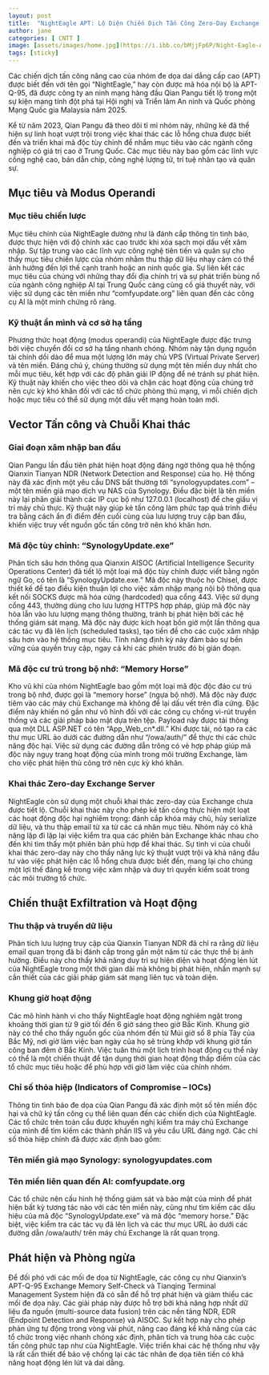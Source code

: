 ```yaml
---
layout: post
title:  "NightEagle APT: Lộ Diện Chiến Dịch Tấn Công Zero-Day Exchange Tinh Vi"
author: jane
categories: [ CNTT ]
image: [assets/images/home.jpg](https://i.ibb.co/bMjjFp6P/Night-Eagle-APT.jpg)
tags: [sticky]
---
```



Các chiến dịch tấn công nâng cao của nhóm đe dọa dai dẳng cấp cao (APT) được biết đến với tên gọi “NightEagle,” hay còn được mã hóa nội bộ là APT-Q-95, đã được công ty an ninh mạng hàng đầu Qian Pangu tiết lộ trong một sự kiện mang tính đột phá tại Hội nghị và Triển lãm An ninh và Quốc phòng Mạng Quốc gia Malaysia năm 2025.

Kể từ năm 2023, Qian Pangu đã theo dõi tỉ mỉ nhóm này, những kẻ đã thể hiện sự linh hoạt vượt trội trong việc khai thác các lỗ hổng chưa được biết đến và triển khai mã độc tùy chỉnh để nhắm mục tiêu vào các ngành công nghiệp có giá trị cao ở Trung Quốc. Các mục tiêu này bao gồm các lĩnh vực công nghệ cao, bán dẫn chip, công nghệ lượng tử, trí tuệ nhân tạo và quân sự.

## Mục tiêu và Modus Operandi
### Mục tiêu chiến lược
Mục tiêu chính của NightEagle dường như là đánh cắp thông tin tình báo, được thực hiện với độ chính xác cao trước khi xóa sạch mọi dấu vết xâm nhập. Sự tập trung vào các lĩnh vực công nghệ tiên tiến và quân sự cho thấy mục tiêu chiến lược của nhóm nhằm thu thập dữ liệu nhạy cảm có thể ảnh hưởng đến lợi thế cạnh tranh hoặc an ninh quốc gia. Sự liên kết các mục tiêu của chúng với những thay đổi địa chính trị và sự phát triển bùng nổ của ngành công nghiệp AI tại Trung Quốc càng củng cố giả thuyết này, với việc sử dụng các tên miền như “comfyupdate.org” liên quan đến các công cụ AI là một minh chứng rõ ràng.

### Kỹ thuật ẩn mình và cơ sở hạ tầng
Phương thức hoạt động (modus operandi) của NightEagle được đặc trưng bởi việc chuyển đổi cơ sở hạ tầng nhanh chóng. Nhóm này tận dụng nguồn tài chính dồi dào để mua một lượng lớn máy chủ VPS (Virtual Private Server) và tên miền. Đáng chú ý, chúng thường sử dụng một tên miền duy nhất cho mỗi mục tiêu, kết hợp với các độ phân giải IP động để né tránh sự phát hiện. Kỹ thuật này khiến cho việc theo dõi và chặn các hoạt động của chúng trở nên cực kỳ khó khăn đối với các tổ chức phòng thủ mạng, vì mỗi chiến dịch hoặc mục tiêu có thể sử dụng một dấu vết mạng hoàn toàn mới.

## Vector Tấn công và Chuỗi Khai thác
### Giai đoạn xâm nhập ban đầu
Qian Pangu lần đầu tiên phát hiện hoạt động đáng ngờ thông qua hệ thống Qianxin Tianyan NDR (Network Detection and Response) của họ. Hệ thống này đã xác định một yêu cầu DNS bất thường tới “synologyupdates.com” – một tên miền giả mạo dịch vụ NAS của Synology. Điều đặc biệt là tên miền này lại phân giải thành các IP cục bộ như 127.0.0.1 (localhost) để che giấu vị trí máy chủ thực. Kỹ thuật này giúp kẻ tấn công làm phức tạp quá trình điều tra bằng cách ẩn đi điểm đến cuối cùng của lưu lượng truy cập ban đầu, khiến việc truy vết nguồn gốc tấn công trở nên khó khăn hơn.

### Mã độc tùy chỉnh: “SynologyUpdate.exe”
Phân tích sâu hơn thông qua Qianxin AISOC (Artificial Intelligence Security Operations Center) đã tiết lộ một loại mã độc tùy chỉnh được viết bằng ngôn ngữ Go, có tên là “SynologyUpdate.exe.” Mã độc này thuộc họ Chisel, được thiết kế để tạo điều kiện thuận lợi cho việc xâm nhập mạng nội bộ thông qua kết nối SOCKS được mã hóa cứng (hardcoded) qua cổng 443. Việc sử dụng cổng 443, thường dùng cho lưu lượng HTTPS hợp pháp, giúp mã độc này hòa lẫn vào lưu lượng mạng thông thường, tránh bị phát hiện bởi các hệ thống giám sát mạng. Mã độc này được kích hoạt bốn giờ một lần thông qua các tác vụ đã lên lịch (scheduled tasks), tạo tiền đề cho các cuộc xâm nhập sâu hơn vào hệ thống mục tiêu. Tính năng định kỳ này đảm bảo sự bền vững của quyền truy cập, ngay cả khi các phiên trước đó bị gián đoạn.

### Mã độc cư trú trong bộ nhớ: “Memory Horse”
Kho vũ khí của nhóm NightEagle bao gồm một loại mã độc độc đáo cư trú trong bộ nhớ, được gọi là “memory horse” (ngựa bộ nhớ). Mã độc này được tiêm vào các máy chủ Exchange mà không để lại dấu vết trên đĩa cứng. Đặc điểm này khiến nó gần như vô hình đối với các công cụ chống vi-rút truyền thống và các giải pháp bảo mật dựa trên tệp. Payload này được tải thông qua một DLL ASP.NET có tên “App_Web_cn*.dll.” Khi được tải, nó tạo ra các thư mục URL ảo dưới các đường dẫn như “/owa/auth/” để thực thi các chức năng độc hại. Việc sử dụng các đường dẫn trông có vẻ hợp pháp giúp mã độc này ngụy trang hoạt động của mình trong môi trường Exchange, làm cho việc phát hiện thủ công trở nên cực kỳ khó khăn.

### Khai thác Zero-day Exchange Server
NightEagle còn sử dụng một chuỗi khai thác zero-day của Exchange chưa được tiết lộ. Chuỗi khai thác này cho phép kẻ tấn công thực hiện một loạt các hoạt động độc hại nghiêm trọng: đánh cắp khóa máy chủ, hủy serialize dữ liệu, và thu thập email từ xa từ các cá nhân mục tiêu. Nhóm này có khả năng lặp đi lặp lại việc kiểm tra qua các phiên bản Exchange khác nhau cho đến khi tìm thấy một phiên bản phù hợp để khai thác. Sự tinh vi của chuỗi khai thác zero-day này cho thấy năng lực kỹ thuật vượt trội và khả năng đầu tư vào việc phát hiện các lỗ hổng chưa được biết đến, mang lại cho chúng một lợi thế đáng kể trong việc xâm nhập và duy trì quyền kiểm soát trong các môi trường tổ chức.

## Chiến thuật Exfiltration và Hoạt động
### Thu thập và truyền dữ liệu
Phân tích lưu lượng truy cập của Qianxin Tianyan NDR đã chỉ ra rằng dữ liệu email quan trọng đã bị đánh cắp trong gần một năm từ các thực thể bị ảnh hưởng. Điều này cho thấy khả năng duy trì sự hiện diện và hoạt động lén lút của NightEagle trong một thời gian dài mà không bị phát hiện, nhấn mạnh sự cần thiết của các giải pháp giám sát mạng liên tục và toàn diện.

### Khung giờ hoạt động
Các mô hình hành vi cho thấy NightEagle hoạt động nghiêm ngặt trong khoảng thời gian từ 9 giờ tối đến 6 giờ sáng theo giờ Bắc Kinh. Khung giờ này có thể cho thấy nguồn gốc của nhóm đến từ Múi giờ số 8 phía Tây của Bắc Mỹ, nơi giờ làm việc ban ngày của họ sẽ trùng khớp với khung giờ tấn công ban đêm ở Bắc Kinh. Việc tuân thủ một lịch trình hoạt động cụ thể này có thể là một chiến thuật để tận dụng thời gian hoạt động thấp điểm của các tổ chức mục tiêu hoặc để phù hợp với giờ làm việc của chính nhóm.

### Chỉ số thỏa hiệp (Indicators of Compromise – IOCs)
Thông tin tình báo đe dọa của Qian Pangu đã xác định một số tên miền độc hại và chữ ký tấn công cụ thể liên quan đến các chiến dịch của NightEagle. Các tổ chức trên toàn cầu được khuyến nghị kiểm tra máy chủ Exchange của mình để tìm kiếm các thành phần IIS và yêu cầu URL đáng ngờ. Các chỉ số thỏa hiệp chính đã được xác định bao gồm:

### Tên miền giả mạo Synology: synologyupdates.com
### Tên miền liên quan đến AI: comfyupdate.org
Các tổ chức nên cấu hình hệ thống giám sát và bảo mật của mình để phát hiện bất kỳ tương tác nào với các tên miền này, cũng như tìm kiếm các dấu hiệu của mã độc “SynologyUpdate.exe” và mã độc “memory horse.” Đặc biệt, việc kiểm tra các tác vụ đã lên lịch và các thư mục URL ảo dưới các đường dẫn /owa/auth/ trên máy chủ Exchange là rất quan trọng.

## Phát hiện và Phòng ngừa
Để đối phó với các mối đe dọa từ NightEagle, các công cụ như Qianxin’s APT-Q-95 Exchange Memory Self-Check và Tianqing Terminal Management System hiện đã có sẵn để hỗ trợ phát hiện và giảm thiểu các mối đe dọa này. Các giải pháp này được hỗ trợ bởi khả năng hợp nhất dữ liệu đa nguồn (multi-source data fusion) trên các nền tảng NDR, EDR (Endpoint Detection and Response) và AISOC. Sự kết hợp này cho phép phản ứng tự động trong vòng vài phút, nâng cao đáng kể khả năng của các tổ chức trong việc nhanh chóng xác định, phân tích và trung hòa các cuộc tấn công phức tạp như của NightEagle. Việc triển khai các hệ thống như vậy là rất cần thiết để bảo vệ chống lại các tác nhân đe dọa tiên tiến có khả năng hoạt động lén lút và dai dẳng.
